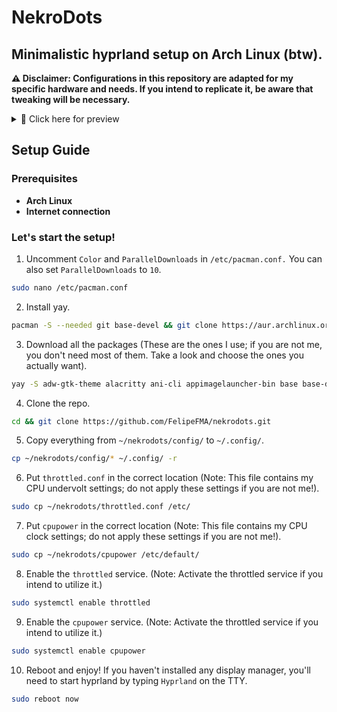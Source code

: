 # NekroDots
## Minimalistic hyprland setup on Arch Linux (btw).

**⚠️ Disclaimer: Configurations in this repository are adapted for my specific hardware and needs. If you intend to replicate it, be aware that tweaking will be necessary.**

<details>
  <summary>📸 Click here for preview</summary>
   
![desktop](https://github.com/FelipeFMA/nekrodots/assets/30672253/0d6bdccc-509b-45c2-9fd9-985689231502)

![terminals](https://github.com/FelipeFMA/nekrodots/assets/30672253/23329521-f992-49dc-b7ba-6ec995c47237)

![gtkapps](https://github.com/FelipeFMA/nekrodots/assets/30672253/ff513a0e-9fd6-4c9f-a3f9-8b3fea648c84)

https://github.com/FelipeFMA/nekrodots/assets/30672253/0312f4df-66a9-4831-833d-19406682dd43

</details>

## Setup Guide

### Prerequisites

- **Arch Linux**
- **Internet connection**

### Let's start the setup!

01. Uncomment ``Color`` and ``ParallelDownloads`` in ``/etc/pacman.conf.`` You can also set ``ParallelDownloads`` to ``10``.
   ```bash
   sudo nano /etc/pacman.conf
   ```

02. Install yay.
   ```bash
   pacman -S --needed git base-devel && git clone https://aur.archlinux.org/yay-bin.git && cd yay-bin && makepkg -si
   ```

03. Download all the packages (These are the ones I use; if you are not me, you don't need most of them. Take a look and choose the ones you actually want).
   ```bash
   yay -S adw-gtk-theme alacritty ani-cli appimagelauncher-bin base base-devel blueman bluez-utils breeze-icons btop classicube-bin cliphist cmatrix code cowsay cpupower efibootmgr evhz-git fastfetch filezilla firefox gcolor3 gimp git gnome-disk-utility gradience grim gst-plugin-pipewire heroic-games-launcher-bin htop hyprland hyprlock hyprpaper hyprpicker imv informant intel-ucode jre-openjdk kolourpaint kvantum kvantum-qt5 kvantum-theme-libadwaita-git lib32-mangohud lib32-nvidia-utils-tkg lib32-opencl-nvidia-tkg libpulse libva-nvidia-driver linux linux-firmware linux-headers localsend-bin lsd man-db man-pages mangohud mpv nano networkmanager noto-fonts-cjk noto-fonts-extra nvidia-dkms-tkg nvidia-egl-wayland-tkg nvidia-settings-tkg nvidia-utils-tkg nwg-look obs-studio opencl-nvidia-tkg openrgb papirus-folders papirus-icon-theme pavucontrol pipewire pipewire-alsa pipewire-jack pipewire-pulse polkit-gnome prismlauncher-qt5-bin protonup-qt-bin python-zombie-imp qbittorrent qt5ct qt6ct reflector screen slurp sof-firmware steam swaync throttled thunar thunar-archive-plugin thunar-media-tags-plugin tldr ttf-apple-emoji ttf-jetbrains-mono-nerd ttf-ms-win11-auto unrar unzip upscayl-bin vesktop-bin virtualbox virtualbox-guest-iso vlc waybar wget wireplumber wl-clipboard wlogout wofi wttrbar xarchiver xdg-desktop-portal-hyprland yay-bin zip zram-generator
   ```

04. Clone the repo.
   ```bash
   cd && git clone https://github.com/FelipeFMA/nekrodots.git
   ```

05. Copy everything from ``~/nekrodots/config/`` to ``~/.config/``.
   ```bash
   cp ~/nekrodots/config/* ~/.config/ -r
   ```

06. Put ``throttled.conf`` in the correct location (Note: This file contains my CPU undervolt settings; do not apply these settings if you are not me!).
   ```bash
   sudo cp ~/nekrodots/throttled.conf /etc/
   ```

07. Put ``cpupower`` in the correct location (Note: This file contains my CPU clock settings; do not apply these settings if you are not me!).
   ```bash
   sudo cp ~/nekrodots/cpupower /etc/default/
   ```

08. Enable the ``throttled`` service. (Note: Activate the throttled service if you intend to utilize it.)
   ```bash
   sudo systemctl enable throttled
   ```

09. Enable the ``cpupower`` service. (Note: Activate the throttled service if you intend to utilize it.)
   ```bash
   sudo systemctl enable cpupower
   ```

10. Reboot and enjoy! If you haven't installed any display manager, you'll need to start hyprland by typing ``Hyprland`` on the TTY.
   ```bash
   sudo reboot now
   ```
